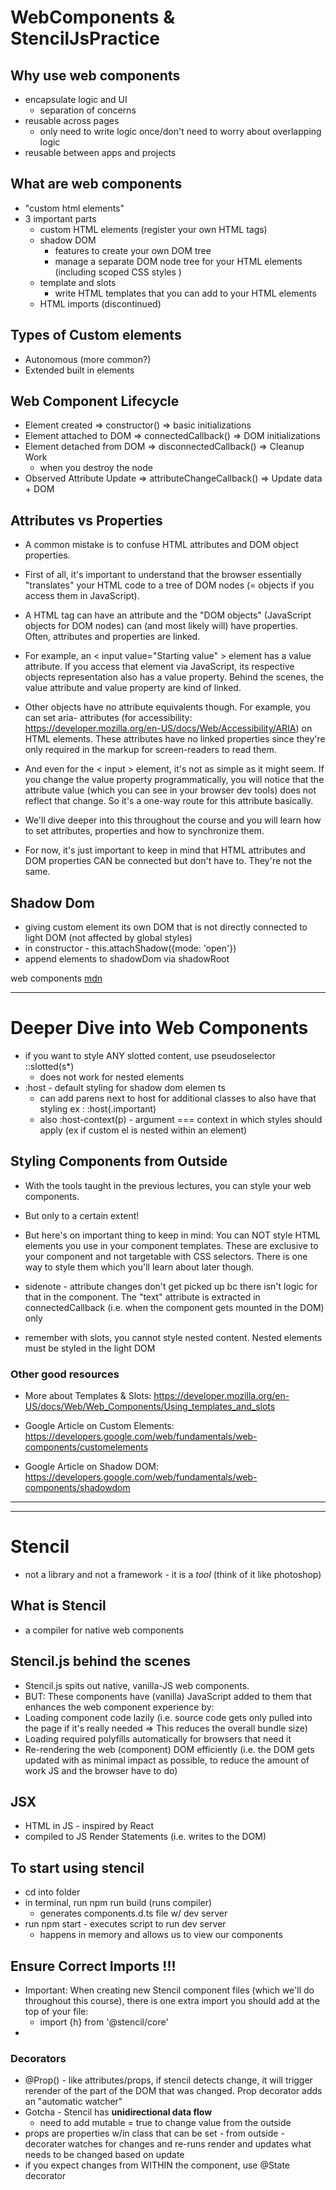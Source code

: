 # WebComponents & StencilJsPractice

## Why use web components

- encapsulate logic and UI
  - separation of concerns
- reusable across pages
  - only need to write logic once/don't need to worry about overlapping logic
- reusable between apps and projects

## What are web components

- "custom html elements"
- 3 important parts
  - custom HTML elements (register your own HTML tags)
  - shadow DOM
    - features to create your own DOM tree
    - manage a separate DOM node tree for your HTML elements (including scoped CSS styles )
  - template and slots
    - write HTML templates that you can add to your HTML elements
  - HTML imports (discontinued)

## Types of Custom elements

- Autonomous (more common?)
- Extended built in elements

## Web Component Lifecycle

- Element created => constructor() => basic initializations
- Element attached to DOM => connectedCallback() => DOM initializations
- Element detached from DOM => disconnectedCallback() => Cleanup Work
  - when you destroy the node
- Observed Attribute Update => attributeChangeCallback() => Update data + DOM

## Attributes vs Properties

- A common mistake is to confuse HTML attributes and DOM object properties.

- First of all, it's important to understand that the browser essentially "translates" your HTML code to a tree of DOM nodes (= objects if you access them in JavaScript).

- A HTML tag can have an attribute and the "DOM objects" (JavaScript objects for DOM nodes) can (and most likely will) have properties. Often, attributes and properties are linked.

- For example, an < input value="Starting value" > element has a value attribute. If you access that element via JavaScript, its respective objects representation also has a value property. Behind the scenes, the value attribute and value property are kind of linked.

- Other objects have no attribute equivalents though. For example, you can set aria- attributes (for accessibility: https://developer.mozilla.org/en-US/docs/Web/Accessibility/ARIA) on HTML elements. These attributes have no linked properties since they're only required in the markup for screen-readers to read them.

- And even for the < input > element, it's not as simple as it might seem. If you change the value property programmatically, you will notice that the attribute value (which you can see in your browser dev tools) does not reflect that change. So it's a one-way route for this attribute basically.

- We'll dive deeper into this throughout the course and you will learn how to set attributes, properties and how to synchronize them.

- For now, it's just important to keep in mind that HTML attributes and DOM properties CAN be connected but don't have to. They're not the same.

## Shadow Dom

- giving custom element its own DOM that is not directly connected to light DOM (not affected by global styles)
- in constructor - this.attachShadow({mode: 'open'})
- append elements to shadowDom via shadowRoot

web components [mdn](https://developer.mozilla.org/en-US/docs/Web/Web_Components)

<hr>

# Deeper Dive into Web Components

- if you want to style ANY slotted content, use pseudoselector ::slotted(s\*)
  - does not work for nested elements
- :host - default styling for shadow dom elemen ts
  - can add parens next to host for additional classes to also have that styling ex : :host(.important)
  - also :host-context(p) - argument === context in which styles should apply (ex if custom el is nested within an element)

## Styling Components from Outside

- With the tools taught in the previous lectures, you can style your web components.
- But only to a certain extent!
- But here's on important thing to keep in mind: You can NOT style HTML elements you use in your component templates. These are exclusive to your component and not targetable with CSS selectors. There is one way to style them which you'll learn about later though.
- sidenote - attribute changes don't get picked up bc there isn't logic for that in the component. The "text" attribute is extracted in connectedCallback (i.e. when the component gets mounted in the DOM) only

- remember with slots, you cannot style nested content. Nested elements must be styled in the light DOM

### Other good resources

- More about Templates & Slots: https://developer.mozilla.org/en-US/docs/Web/Web_Components/Using_templates_and_slots

- Google Article on Custom Elements: https://developers.google.com/web/fundamentals/web-components/customelements

- Google Article on Shadow DOM: https://developers.google.com/web/fundamentals/web-components/shadowdom

<hr>
<hr>

# Stencil

- not a library and not a framework - it is a _tool_ (think of it like photoshop)

## What is Stencil

- a compiler for native web components

## Stencil.js behind the scenes

- Stencil.js spits out native, vanilla-JS web components.
- BUT: These components have (vanilla) JavaScript added to them that enhances the web component experience by:
- Loading component code lazily (i.e. source code gets only pulled into the page if it's really needed => This reduces the overall bundle size)
- Loading required polyfills automatically for browsers that need it
- Re-rendering the web (component) DOM efficiently (i.e. the DOM gets updated with as minimal impact as possible, to reduce the amount of work JS and the browser have to do)

## JSX

- HTML in JS - inspired by React
- compiled to JS Render Statements (i.e. writes to the DOM)

## To start using stencil

- cd into folder
- in terminal, run npm run build (runs compiler)
  - generates components.d.ts file w/ dev server
- run npm start - executes script to run dev server
  - happens in memory and allows us to view our components

## Ensure Correct Imports !!!

- Important: When creating new Stencil component files (which we'll do throughout this course), there is one extra import you should add at the top of your file:
  - import {h} from '@stencil/core'
-

### Decorators

- @Prop() - like attributes/props, if stencil detects change, it will trigger rerender of the part of the DOM that was changed. Prop decorator adds an "automatic watcher"
- Gotcha - Stencil has **unidirectional data flow**
  - need to add mutable = true to change value from the outside
- props are properties w/in class that can be set - from outside - decorater watches for changes and re-runs render and updates what needs to be changed based on update
- if you expect changes from WITHIN the component, use @State decorator
